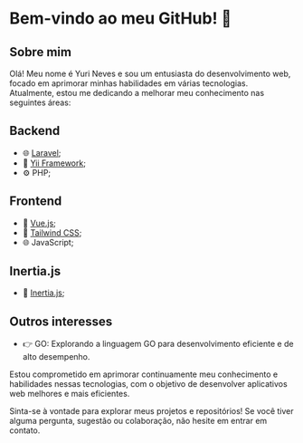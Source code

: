 # Bem-vindo ao meu GitHub! 👋

## Sobre mim
Olá! Meu nome é Yuri Neves e sou um entusiasta do desenvolvimento web, focado em aprimorar minhas habilidades em várias tecnologias. Atualmente, estou me dedicando a melhorar meu conhecimento nas seguintes áreas:

## Backend
- 🌐 [Laravel](https://laravel.com/);
- 🌟 [Yii Framework](https://www.yiiframework.com/);
- ⚙️ PHP;

## Frontend
- 📖 [Vue.js](https://vuejs.org);
- 🎨 [Tailwind CSS](https://tailwindui.com);
- 🌐 JavaScript;

## Inertia.js
- 🔗 [Inertia.js](https://inertiajs.com/);

## Outros interesses
- 👉 GO: Explorando a linguagem GO para desenvolvimento eficiente e de alto desempenho.

Estou comprometido em aprimorar continuamente meu conhecimento e habilidades nessas tecnologias, com o objetivo de desenvolver aplicativos web melhores e mais eficientes.

Sinta-se à vontade para explorar meus projetos e repositórios! Se você tiver alguma pergunta, sugestão ou colaboração, não hesite em entrar em contato.
